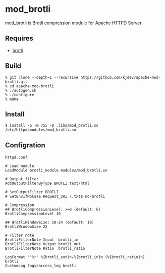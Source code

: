 # mod_brotli

mod_brotli is Brotli compression module for Apache HTTPD Server.

## Requires

* [brotli](https://github.com/google/brotli.git)

## Build

```
% git clone --depth=1 --recursive https://github.com/kjdev/apache-mod-brotli.git
% cd apache-mod-brotli
% ./autogen.sh
% ./configure
% make
```

## Install

```
$ install -p -m 755 -D .libs/mod_brotli.so /etc/httpd/modules/mod_brotli.so
```

## Configration

`httpd.conf`:

```
# Load module
LoadModule brotli_module modules/mod_brotli.so

# Output filter
AddOutputFilterByType BROTLI text/html

# SetOutputFilter BROTLI
# SetEnvIfNoCase Request_URI \.txt$ no-brotli

# Compression
## BrotliCompressionLevel: >=0 (default: 6)
BrotliCompressionLevel 10

## BrotliWindowSize: 10-24 (default: 19)
BrotliWindowSize 22

# Filter note
BrotliFilterNote Input  brotli_in
BrotliFilterNote Output brotli_out
BrotliFilterNote Ratio  brotli_ratio

LogFormat '"%r" %{brotli_out}n/%{brotli_in}n (%{brotli_ratio}n)' brotli
CustomLog logs/access_log brotli
```
